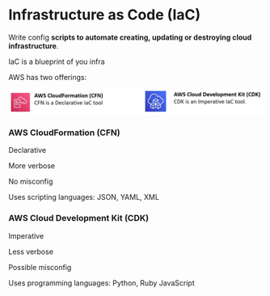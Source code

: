 # Infrastructure as Code (IaC)

Write config **scripts to automate creating, updating or destroying cloud infrastructure**.

IaC is a blueprint of you infra

AWS has two offerings:

![Untitled](Infrastructure%20as%20Code%20(IaC)%20caa13e7450b04436be1126387656c9d3/Untitled.png)

### AWS CloudFormation (CFN)

Declarative

More verbose

No misconfig

Uses scripting languages: JSON, YAML, XML

### AWS Cloud Development Kit (CDK)

Imperative

Less verbose

Possible misconfig

Uses programming languages: Python, Ruby JavaScript